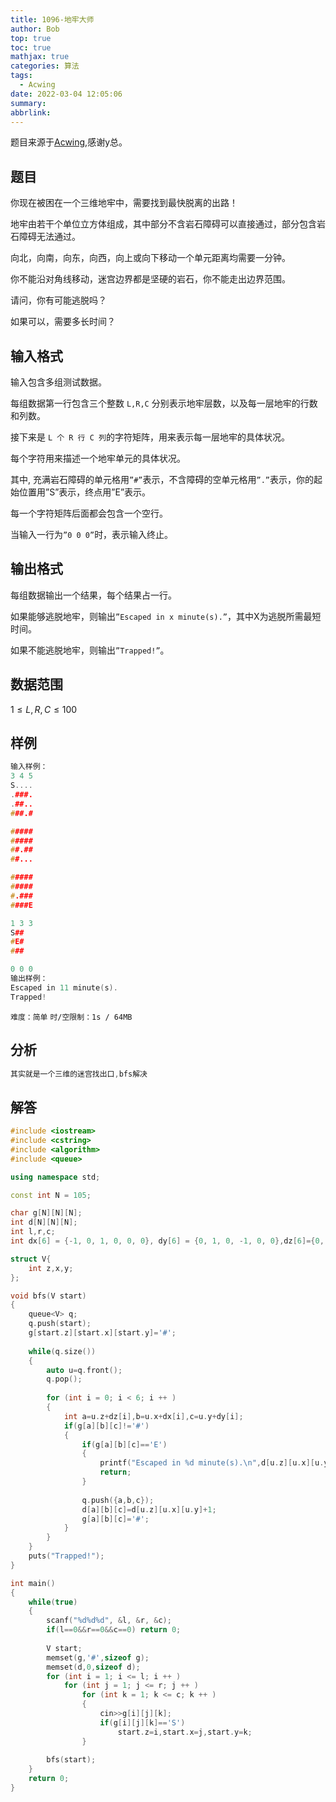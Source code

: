 ```yaml
---
title: 1096-地牢大师
author: Bob
top: true
toc: true
mathjax: true
categories: 算法
tags:
  - Acwing
date: 2022-03-04 12:05:06
summary:
abbrlink:
---
```

题目来源于[Acwing](https://www.acwing.com/),感谢y总。

## 题目
你现在被困在一个三维地牢中，需要找到最快脱离的出路！

地牢由若干个单位立方体组成，其中部分不含岩石障碍可以直接通过，部分包含岩石障碍无法通过。

向北，向南，向东，向西，向上或向下移动一个单元距离均需要一分钟。

你不能沿对角线移动，迷宫边界都是坚硬的岩石，你不能走出边界范围。

请问，你有可能逃脱吗？

如果可以，需要多长时间？

## 输入格式
输入包含多组测试数据。

每组数据第一行包含三个整数 `L,R,C` 分别表示地牢层数，以及每一层地牢的行数和列数。

接下来是 `L 个 R 行 C 列`的字符矩阵，用来表示每一层地牢的具体状况。

每个字符用来描述一个地牢单元的具体状况。

其中, 充满岩石障碍的单元格用`”#”`表示，不含障碍的空单元格用`”.”`表示，你的起始位置用”S”表示，终点用”E”表示。

每一个字符矩阵后面都会包含一个空行。

当输入一行为`”0 0 0”`时，表示输入终止。

## 输出格式
每组数据输出一个结果，每个结果占一行。

如果能够逃脱地牢，则输出`”Escaped in x minute(s).”`，其中X为逃脱所需最短时间。

如果不能逃脱地牢，则输出`”Trapped!”`。

## 数据范围
$1≤L,R,C≤100$

## 样例
```c++
输入样例：
3 4 5
S....
.###.
.##..
###.#

#####
#####
##.##
##...

#####
#####
#.###
####E

1 3 3
S##
#E#
###

0 0 0
输出样例：
Escaped in 11 minute(s).
Trapped!
```

`难度：简单`
`时/空限制：1s / 64MB`

## 分析
```c++
其实就是一个三维的迷宫找出口,bfs解决
```

## 解答
```c++
#include <iostream>
#include <cstring>
#include <algorithm>
#include <queue>

using namespace std;

const int N = 105;

char g[N][N][N];
int d[N][N][N];
int l,r,c;
int dx[6] = {-1, 0, 1, 0, 0, 0}, dy[6] = {0, 1, 0, -1, 0, 0},dz[6]={0, 0, 0, 0, -1, 1};

struct V{
    int z,x,y;
};

void bfs(V start)
{
    queue<V> q;
    q.push(start);
    g[start.z][start.x][start.y]='#';
    
    while(q.size())
    {
        auto u=q.front();
        q.pop();
        
        for (int i = 0; i < 6; i ++ )
        {
            int a=u.z+dz[i],b=u.x+dx[i],c=u.y+dy[i];
            if(g[a][b][c]!='#')
            {
                if(g[a][b][c]=='E')
                {
                    printf("Escaped in %d minute(s).\n",d[u.z][u.x][u.y]+1);
                    return;
                }
                    
                q.push({a,b,c});
                d[a][b][c]=d[u.z][u.x][u.y]+1;
                g[a][b][c]='#';
            }   
        }   
    }
    puts("Trapped!"); 
}

int main()
{
    while(true)
    {
        scanf("%d%d%d", &l, &r, &c);
        if(l==0&&r==0&&c==0) return 0;
        
        V start;
        memset(g,'#',sizeof g);
        memset(d,0,sizeof d);
        for (int i = 1; i <= l; i ++ )
            for (int j = 1; j <= r; j ++ )
                for (int k = 1; k <= c; k ++ )
                {
                    cin>>g[i][j][k];
                    if(g[i][j][k]=='S')
                        start.z=i,start.x=j,start.y=k;
                }
        
        bfs(start);            
    }
    return 0;
}
```